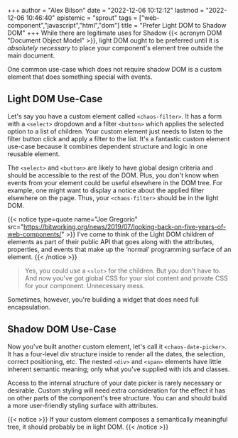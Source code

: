 +++
author = "Alex Bilson"
date = "2022-12-06 10:12:12"
lastmod = "2022-12-06 10:46:40"
epistemic = "sprout"
tags = ["web-component","javascript","html","dom"]
title = "Prefer Light DOM to Shadow DOM"
+++
While there are legitimate uses for Shadow {{< acronym DOM "Document Object Model" >}}, light DOM ought to be preferred until it is _absolutely necessary_ to place your component's element tree outside the main document.

One common use-case which does not require shadow DOM is a custom element that does something special with events.

## Light DOM Use-Case

Let's say you have a custom element called `<chaos-filter>`. It has a form with a `<select>` dropdown and a filter `<button>` which applies the selected option to a list of children. Your custom element just needs to listen to the filter button click and apply a filter to the list. It's a fantastic custom element use-case because it combines dependent structure and logic in one reusable element.

The `<select>` and `<button>` are likely to have global design criteria and should be accessible to the rest of the DOM. Plus, you don't know when events from your element could be useful elsewhere in the DOM tree. For example, one might want to display a notice about the applied filter elsewhere on the page. Thus, your `<chaos-filter>` should be in the light DOM.

{{< notice type=quote name="Joe Gregorio" src="https://bitworking.org/news/2019/07/looking-back-on-five-years-of-web-components/" >}}
I’ve come to think of the Light DOM children of elements as part of their public API that goes along with the attributes, properties, and events that make up the ‘normal’ programming surface of an element.
{{< /notice >}}

> Yes, you could use a `<slot>` for the children. But you don't have to. And now you've got global CSS for your slot content and private CSS for your component. Unnecessary mess.

Sometimes, however, you're building a widget that does need full encapsulation.

## Shadow DOM Use-Case

Now you've built another custom element, let's call it `<chaos-date-picker>`. It has a four-level div structure inside to render all the dates, the selection, correct positioning, etc. The nested `<div>` and `<span>` elements have little inherent semantic meaning; only what you've supplied with ids and classes.

Access to the internal structure of your date picker is rarely necessary or desirable. Custom styling will need extra consideration for the effect it has on other parts of the component's tree structure. You can and should build a more user-friendly styling surface with attributes.

{{< notice >}}
If your custom element composes a semantically meaningful tree, it should probably be in light DOM.
{{< /notice >}}
